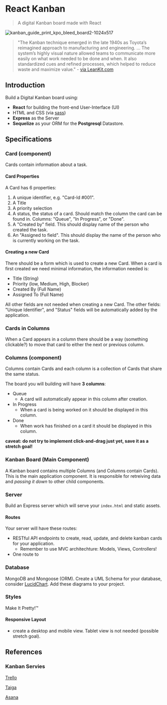 # React Kanban
> A digital Kanban board made with React

![kanban_guide_print_kpo_bleed_board2-1024x517](https://cloud.githubusercontent.com/assets/4650739/15059276/3bb2092e-12bd-11e6-9c12-d92747e77bc5.jpg)

> "The Kanban technique emerged in the late 1940s as Toyota’s reimagined approach to manufacturing and engineering. ... The system’s highly visual nature allowed teams to communicate more easily on what work needed to be done and when. It also standardized cues and refined processes, which helped to reduce waste and maximize value." - [via LeanKit.com](http://leankit.com/learn/kanban/kanban-board/)

## Introduction
Build a Digital Kanban board using:
- **React** for building the front-end User-Interface (UI)
- HTML and CSS (via [sass](https://sass-lang.com))
- **Express** as the Server
- **Sequelize** as your ORM for the **Postgresql** Datastore.

## Specifications

### Card (component)
Cards contain information about a task.

#### Card Properties

A Card has 6 properties:
  1. A unique identifier, e.g. "Card-Id #001".
  1. A Title
  1. A priority selection
  1. A status, the status of a card. Should match the column the card can be found in. Columns: "Queue", "In Progress", or "Done".
  1. A "Created by" field. This should display name of the person who created the task.
  1. An "Assigned to field". This should display the name of the person who is currently working on the task.

#### Creating a new Card
There should be a form which is used to create a new Card. When a card is first created we need minimal information, the information needed is:
  - Title (String)
  - Priority (low, Medium, High, Blocker)
  - Created By (Full Name)
  - Assigned To (Full Name)

All other fields are not needed when creating a new Card. The other fields: "Unique Identifier", and "Status" fields will be automatically added by the application.

### Cards in Columns
When a Card appears in a column there should be a way (something clickable?) to move that card to either the next or previous column.


### Columns (component)
Columns contain Cards and each column is a collection of Cards that share the same status.

The board you will building will have **3 columns**:
  - Queue
    - A card will automatically appear in this column after creation.
  - In Progress
    - When a card is being worked on it should be displayed in this column.
  - Done
    - When work has finished on a card it should be displayed in this column.

**caveat: do not try to implement click-and-drag just yet, save it as a stretch goal!**

### Kanban Board (Main Component)
A Kanban board contains multiple Columns (and Columns contain Cards). This is the main application component. It is responsible for retreiving data and *passing it down* to other child components.

### Server
Build an Express server which will serve your `index.html` and static assets.

#### Routes

Your server will have these routes:
  - RESTful API endpoints to create, read, update, and delete kanban cards for your application.
    - Remember to use MVC architechture: Models, Views, Controllers!
  - One route to 

### Database
MongoDB and Mongoose (ORM). Create a UML Schema for your database, consider [LucidChart](https://www.lucidchart.com/). Add these diagrams to your project.

### Styles
Make It Pretty!™

#### Responsive Layout
- create a desktop and mobile view. Tablet view is not needed (possible stretch goal).

## References

### Kanban Servies

[Trello](http://www.trello.com)

[Taiga](http://www.taiga.io)

[Asana](http://www.asana.com)
